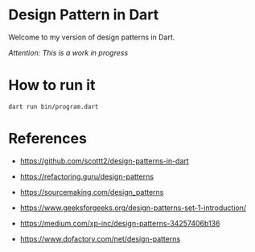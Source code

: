 # Design Pattern in Dart

Welcome to my version of design patterns in Dart.

*Attention: This is a work in progress*

# How to run it #

`dart run bin/program.dart`


# References #

- https://github.com/scottt2/design-patterns-in-dart

- https://refactoring.guru/design-patterns

- https://sourcemaking.com/design_patterns

- https://www.geeksforgeeks.org/design-patterns-set-1-introduction/

- https://medium.com/xp-inc/design-patterns-34257406b136

- https://www.dofactory.com/net/design-patterns


